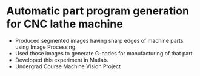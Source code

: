 # Automatic part program generation for CNC lathe machine
- Produced segmented images having sharp edges of machine parts using Image Processing.
- Used those images to generate G-codes for manufacturing of that part.
- Developed this experiment in Matlab.
- Undergrad Course Machine Vision Project
